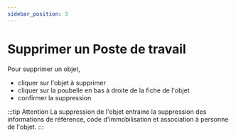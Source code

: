 ```yaml
---
sidebar_position: 3
---
```

# Supprimer un Poste de travail

Pour supprimer un objet,

-   cliquer sur l'objet à supprimer
-   cliquer sur la poubelle en bas à droite de la fiche de l'objet
-   confirmer la suppression

:::tip Attention
La suppression de l'objet entraine la suppression des informations de référence, code d'immobilisation et association à personne de l'objet.
:::